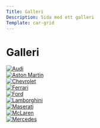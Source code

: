 ```yaml
---
Title: Galleri
Description: Sida med ett galleri
Template: car-grid
---
```


# Galleri
<div class="item">
    <a href="image/audi.jpg">
        <picture>
            <source srcset="image/audi.jpg?w=320&h=180&crop-to-fit 320w" media="(min-width: 768px)" />
            <source srcset="image/audi.jpg?w=640&h=360&crop-to-fit 640w" media="(max-width: 768px)" />
            <img alt="Audi" src="image/audi.jpg" />
        </picture>
    </a>
</div>
<div class="item">
    <a href="image/astonmartin.jpg">
        <picture>
            <source srcset="image/astonmartin.jpg?w=320&h=180&crop-to-fit 320w" media="(min-width: 768px)" />
            <source srcset="image/astonmartin.jpg?w=640&h=360&crop-to-fit 640w" media="(max-width: 768px)" />
            <img alt="Aston Martin" src="image/astonmartin.jpg" />
        </picture>
    </a>
</div>
<div class="item">
    <a href="image/chevrolet.jpg">
        <picture>
            <source srcset="image/chevrolet.jpg?w=320&h=180&crop-to-fit 320w" media="(min-width: 768px)" />
            <source srcset="image/chevrolet.jpg?w=640&h=360&crop-to-fit 640w" media="(max-width: 768px)" />
            <img alt="Chevrolet" src="image/chevrolet.jpg" />
        </picture>
    </a>
</div>
<div class="item">
    <a href="image/ferrari.jpg">
        <picture>
            <source srcset="image/ferrari.jpg?w=320&h=180&crop-to-fit 320w" media="(min-width: 768px)" />
            <source srcset="image/ferrari.jpg?w=640&h=360&crop-to-fit 640w" media="(max-width: 768px)" />
            <img alt="Ferrari" src="image/ferrari.jpg" />
        </picture>
    </a>
</div>
<div class="item">
    <a href="image/ford.jpg">
        <picture>
            <source srcset="image/ford.jpg?w=320&h=180&crop-to-fit 320w" media="(min-width: 768px)" />
            <source srcset="image/ford.jpg?w=640&h=360&crop-to-fit 640w" media="(max-width: 768px)" />
            <img alt="Ford" src="image/ford.jpg" />
        </picture>
    </a>
</div>
<div class="item">
    <a href="image/lamborghini.jpg">
        <picture>
            <source srcset="image/lamborghini.jpg?w=320&h=180&crop-to-fit 320w" media="(min-width: 768px)" />
            <source srcset="image/lamborghini.jpg?w=640&h=360&crop-to-fit 640w" media="(max-width: 768px)" />
            <img alt="Lamborghini" src="image/lamborghini.jpg" />
        </picture>
    </a>
</div>
<div class="item">
    <a href="image/maserati.jpg">
        <picture>
            <source srcset="image/maserati.jpg?w=320&h=180&crop-to-fit 320w" media="(min-width: 768px)" />
            <source srcset="image/maserati.jpg?w=640&h=360&crop-to-fit 640w" media="(max-width: 768px)" />
            <img alt="Maserati" src="image/maserati.jpg" />
        </picture>
    </a>
</div>
<div class="item">
    <a href="image/mclaren.jpg">
        <picture>
            <source srcset="image/mclaren.jpg?w=320&h=180&crop-to-fit 320w" media="(min-width: 768px)" />
            <source srcset="image/mclaren.jpg?w=640&h=360&crop-to-fit 640w" media="(max-width: 768px)" />
            <img alt="McLaren" src="image/mclaren.jpg" />
        </picture>
    </a>
</div>
<div class="item">
    <a href="image/mercedes.jpg">
        <picture>
        <source srcset="image/mercedes.jpg?w=320&h=180&crop-to-fit 320w" media="(min-width: 768px)" />
        <source srcset="image/mercedes.jpg?w=640&h=360&crop-to-fit 640w" media="(max-width: 768px)" />
            <img alt="Mercedes" src="image/mercedes.jpg"/>
        </picture>
    </a>
</div>